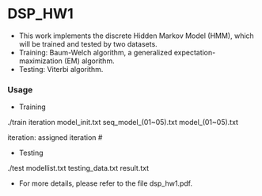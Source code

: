 # DSP_HW1

* This work implements the discrete Hidden Markov Model (HMM), which will be trained and tested by two datasets.
* Training: Baum-Welch algorithm, a generalized expectation-maximization (EM) algorithm.
* Testing: Viterbi algorithm.

### Usage
* Training

./train iteration model_init.txt seq_model_(01~05).txt model_(01~05).txt

iteration: assigned iteration #

* Testing

./test modellist.txt testing_data.txt result.txt

* For more details, please refer to the file dsp_hw1.pdf.

